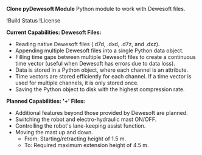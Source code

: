 **Clone pyDewesoft Module**
Python module to work with Dewesoft files.

!Build Status !License

**Current Capabilities: Dewesoft Files:**
* Reading native Dewesoft files (.d7d, .dxd, .d7z, and .dxz).
* Appending multiple Dewesoft files into a single Python data object.
* Filling time gaps between multiple Dewesoft files to create a continuous time vector (useful when Dewesoft has errors due to data loss).
* Data is stored in a Python object, where each channel is an attribute.
* Time vectors are stored efficiently for each channel. If a time vector is used for multiple channels, it is only stored once.
* Saving the Python object to disk with the highest compression rate.

**Planned Capabilities: '+' Files:**
* Additional features beyond those provided by Dewesoft are planned.
* Switching the robot and electro-hydraulic mast ON/OFF.
* Controlling the robot's lane-keeping assist function.
* Moving the mast up and down.
  * From: Starting/retracting height of 1.5 m.
  * To: Required maximum extension height of 4.5 m.
